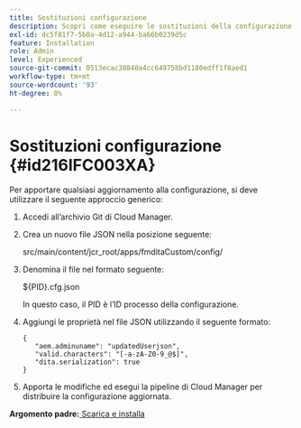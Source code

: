 ```yaml
---
title: Sostituzioni configurazione
description: Scopri come eseguire le sostituzioni della configurazione
exl-id: dc5f81f7-5b0a-4d12-a944-ba66b0239d5c
feature: Installation
role: Admin
level: Experienced
source-git-commit: 0513ecac38840a4cc649758bd1180edff1f8aed1
workflow-type: tm+mt
source-wordcount: '93'
ht-degree: 0%

---
```


# Sostituzioni configurazione {#id216IFC003XA}

Per apportare qualsiasi aggiornamento alla configurazione, si deve utilizzare il seguente approccio generico:

1. Accedi all’archivio Git di Cloud Manager.

1. Crea un nuovo file JSON nella posizione seguente:

   src/main/content/jcr\_root/apps/fmditaCustom/config/

1. Denomina il file nel formato seguente:

   $\{PID\}.cfg.json

   In questo caso, il PID è l’ID processo della configurazione.

1. Aggiungi le proprietà nel file JSON utilizzando il seguente formato:

   ```
   {
      "aem.adminuname": "updatedUserjson",
      "valid.characters": "[-a-zA-Z0-9_@$]",
      "dita.serialization": true
   }
   ```

1. Apporta le modifiche ed esegui la pipeline di Cloud Manager per distribuire la configurazione aggiornata.


**Argomento padre:**[ Scarica e installa](download-install.md)
